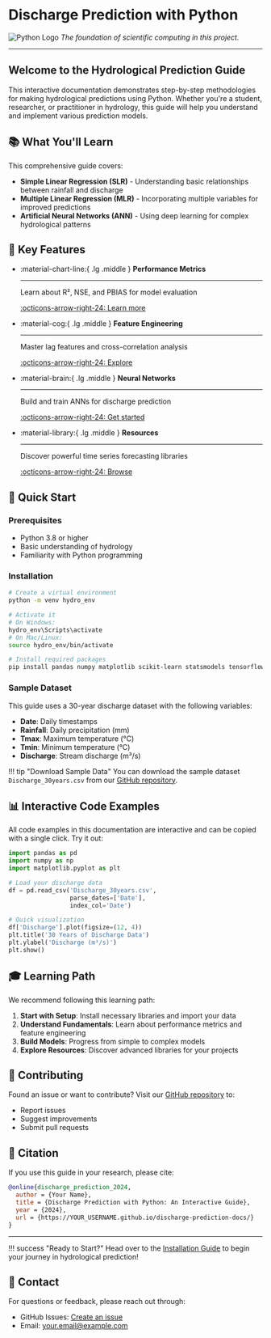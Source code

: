 # Discharge Prediction with Python

![Python Logo](../assets/images/Python-Logo.jpg)
*The foundation of scientific computing in this project.*

---

## Welcome to the Hydrological Prediction Guide

This interactive documentation demonstrates step-by-step methodologies for making hydrological predictions using Python. Whether you're a student, researcher, or practitioner in hydrology, this guide will help you understand and implement various prediction models.

## 📚 What You'll Learn

This comprehensive guide covers:

- **Simple Linear Regression (SLR)** - Understanding basic relationships between rainfall and discharge
- **Multiple Linear Regression (MLR)** - Incorporating multiple variables for improved predictions
- **Artificial Neural Networks (ANN)** - Using deep learning for complex hydrological patterns

## 🎯 Key Features

<div class="grid cards" markdown>

- :material-chart-line:{ .lg .middle } **Performance Metrics**

    ---

    Learn about R², NSE, and PBIAS for model evaluation

    [:octicons-arrow-right-24: Learn more](fundamentals/performance-metrics.md)

- :material-cog:{ .lg .middle } **Feature Engineering**

    ---

    Master lag features and cross-correlation analysis

    [:octicons-arrow-right-24: Explore](fundamentals/feature-engineering.md)

- :material-brain:{ .lg .middle } **Neural Networks**

    ---

    Build and train ANNs for discharge prediction

    [:octicons-arrow-right-24: Get started](models/artificial-neural-network.md)

- :material-library:{ .lg .middle } **Resources**

    ---

    Discover powerful time series forecasting libraries

    [:octicons-arrow-right-24: Browse](resources/libraries.md)

</div>

## 🚀 Quick Start

### Prerequisites

- Python 3.8 or higher
- Basic understanding of hydrology
- Familiarity with Python programming

### Installation

```bash
# Create a virtual environment
python -m venv hydro_env

# Activate it
# On Windows:
hydro_env\Scripts\activate
# On Mac/Linux:
source hydro_env/bin/activate

# Install required packages
pip install pandas numpy matplotlib scikit-learn statsmodels tensorflow
```

### Sample Dataset

This guide uses a 30-year discharge dataset with the following variables:
- **Date**: Daily timestamps
- **Rainfall**: Daily precipitation (mm)
- **Tmax**: Maximum temperature (°C)
- **Tmin**: Minimum temperature (°C)
- **Discharge**: Stream discharge (m³/s)

!!! tip "Download Sample Data"
    You can download the sample dataset `Discharge_30years.csv` from our [GitHub repository](https://github.com/YOUR_USERNAME/discharge-prediction-docs/tree/main/sample_data).

## 📊 Interactive Code Examples

All code examples in this documentation are interactive and can be copied with a single click. Try it out:

```python
import pandas as pd
import numpy as np
import matplotlib.pyplot as plt

# Load your discharge data
df = pd.read_csv('Discharge_30years.csv', 
                 parse_dates=['Date'], 
                 index_col='Date')

# Quick visualization
df['Discharge'].plot(figsize=(12, 4))
plt.title('30 Years of Discharge Data')
plt.ylabel('Discharge (m³/s)')
plt.show()
```

## 🎓 Learning Path

We recommend following this learning path:

1. **Start with Setup**: Install necessary libraries and import your data
2. **Understand Fundamentals**: Learn about performance metrics and feature engineering
3. **Build Models**: Progress from simple to complex models
4. **Explore Resources**: Discover advanced libraries for your projects

## 🤝 Contributing

Found an issue or want to contribute? Visit our [GitHub repository](https://github.com/YOUR_USERNAME/discharge-prediction-docs) to:
- Report issues
- Suggest improvements
- Submit pull requests

## 📝 Citation

If you use this guide in your research, please cite:

```bibtex
@online{discharge_prediction_2024,
  author = {Your Name},
  title = {Discharge Prediction with Python: An Interactive Guide},
  year = {2024},
  url = {https://YOUR_USERNAME.github.io/discharge-prediction-docs/}
}
```

---

!!! success "Ready to Start?"
    Head over to the [Installation Guide](setup/installation.md) to begin your journey in hydrological prediction!

## 📧 Contact

For questions or feedback, please reach out through:
- GitHub Issues: [Create an issue](https://github.com/YOUR_USERNAME/discharge-prediction-docs/issues)
- Email: your.email@example.com
